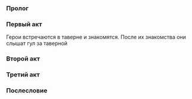 ### Пролог
### Первый акт 

Герои встречаются в таверне и знакомятся. После их знакомства они слышат гул за таверной

### Второй акт 

### Третий акт 

### Послесловие